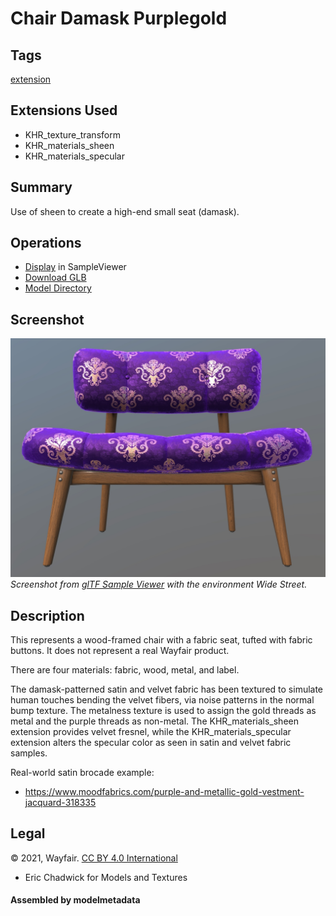 # Chair Damask Purplegold

## Tags

[extension](../Models-extension.md)

## Extensions Used

* KHR_texture_transform
* KHR_materials_sheen
* KHR_materials_specular

## Summary

Use of sheen to create a high-end small seat (damask).

## Operations

* [Display](https://github.khronos.org/glTF-Sample-Viewer-Release/?model=https://raw.GithubUserContent.com/KhronosGroup/glTF-Sample-Assets/main/./Models/ChairDamaskPurplegold/glTF-Binary/ChairDamaskPurplegold.glb) in SampleViewer
* [Download GLB](https://raw.GithubUserContent.com/KhronosGroup/glTF-Sample-Assets/main/./Models/ChairDamaskPurplegold/glTF-Binary/ChairDamaskPurplegold.glb)
* [Model Directory](./)

## Screenshot

![Screenshot from glTF Sample Viewer](screenshot/screenshot_Large.jpg)
<br/>_Screenshot from [glTF Sample Viewer](https://github.khronos.org/glTF-Sample-Viewer-Release/) with the environment Wide Street._

## Description

This represents a wood-framed chair with a fabric seat, tufted with fabric buttons. It does not represent a real Wayfair product. 

There are four materials: fabric, wood, metal, and label. 

The damask-patterned satin and velvet fabric has been textured to simulate human touches bending the velvet fibers, via noise patterns in the normal bump texture. The metalness texture is used to assign the gold threads as metal and the purple threads as non-metal. The KHR_materials_sheen extension provides velvet fresnel, while the KHR_materials_specular extension alters the specular color as seen in satin and velvet fabric samples. 

Real-world satin brocade example:
* https://www.moodfabrics.com/purple-and-metallic-gold-vestment-jacquard-318335

## Legal

&copy; 2021, Wayfair. [CC BY 4.0 International](https://creativecommons.org/licenses/by/4.0/legalcode)

 - Eric Chadwick for Models and Textures

#### Assembled by modelmetadata